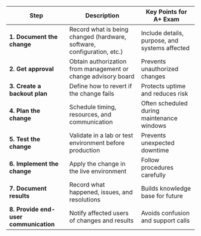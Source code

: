 | Step                                  | Description                                                            | Key Points for A+ Exam                         |
| ------------------------------------- | ---------------------------------------------------------------------- | ---------------------------------------------- |
| **1. Document the change**            | Record what is being changed (hardware, software, configuration, etc.) | Include details, purpose, and systems affected |
| **2. Get approval**                   | Obtain authorization from management or change advisory board          | Prevents unauthorized changes                  |
| **3. Create a backout plan**          | Define how to revert if the change fails                               | Protects uptime and reduces risk               |
| **4. Plan the change**                | Schedule timing, resources, and communication                          | Often scheduled during maintenance windows     |
| **5. Test the change**                | Validate in a lab or test environment before production                | Prevents unexpected downtime                   |
| **6. Implement the change**           | Apply the change in the live environment                               | Follow procedures carefully                    |
| **7. Document results**               | Record what happened, issues, and resolutions                          | Builds knowledge base for future               |
| **8. Provide end-user communication** | Notify affected users of changes and results                           | Avoids confusion and support calls             |
